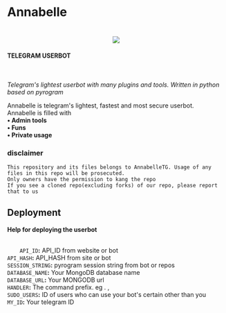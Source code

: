 <h1>Annabelle<h1>

  <center><img src="https://telegra.ph/file/7ff02836ac6fd1a5e3bd2.jpg"></center>
<h4>TELEGRAM USERBOT</h4><br>
  

<i>Telegram's lightest userbot with many plugins and tools.
Written in python based on pyrogram</i>

<p>Annabelle is telegram's lightest, fastest and most secure userbot.<br> Annabelle is filled with<br>
  <b>• Admin tools<br>
  • Funs<br>
  • Private usage</b><br>
  <h3>disclaimer</h3>
 
  ```Copyright @AnnabelleTG
  This repository and its files belongs to AnnabelleTG. Usage of any files in this repo will be prosecuted.
  Only owners have the permission to kang the repo
  If you see a cloned repo(excluding forks) of our repo, please report that to us
```
  
  <h2>Deployment</h2>
  <b>Help for deploying the userbot</b><br>
  <br>
  <code>
    API_ID</code><b>:</b> API_ID from website or bot<br>
  <code>API_HASH</code><b>:</b> API_HASH from site or bot<br>
  <code>SESSION_STRING</code><b>:</b> pyrogram session string from bot or repos<br>
  <code>DATABASE_NAME</code><b>:</b> Your MongoDB database name<br>
  <code>DATABASE_URL</code><b>:</b> Your MONGODB url<br>
  <code>HANDLER</code><b>:</b> The command prefix. eg . , <br>
  <code>SUDO_USERS</code><b>:</b> ID of users who can use your bot's certain other than you<br>
  <code>MY_ID</code><b>:</b> Your telegram ID
